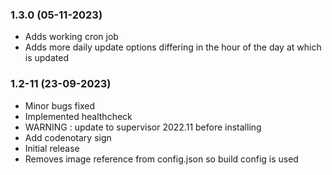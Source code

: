 ### 1.3.0 (05-11-2023)
- Adds working cron job
- Adds more daily update options differing in the hour of the day at which is updated

### 1.2-11 (23-09-2023)
- Minor bugs fixed
- Implemented healthcheck
- WARNING : update to supervisor 2022.11 before installing
- Add codenotary sign
- Initial release
- Removes image reference from config.json so build config is used
